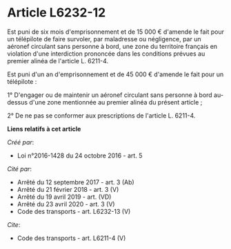# Article L6232-12

Est puni de six mois d'emprisonnement et de 15 000 € d'amende le fait pour un télépilote de faire survoler, par maladresse ou
négligence, par un aéronef circulant sans personne à bord, une zone du territoire français en violation d'une interdiction
prononcée dans les conditions prévues au premier alinéa de l'article L. 6211-4. 

Est puni d'un an d'emprisonnement et de 45 000 € d'amende le fait pour un télépilote : 

1° D'engager ou de maintenir un aéronef circulant sans personne à bord au-dessus d'une zone mentionnée au premier alinéa du
présent article ; 

2° De ne pas se conformer aux prescriptions de l'article L. 6211-4.

**Liens relatifs à cet article**

_Créé par_:

  - Loi n°2016-1428 du 24 octobre 2016 - art. 5

_Cité par_:

  - Arrêté du 12 septembre 2017 - art. 3 (Ab)
  - Arrêté du 21 février 2018 - art. 3 (V)
  - Arrêté du 19 avril 2019 - art. (VD)
  - Arrêté du 23 avril 2020 - art. 3 (V)
  - Code des transports - art. L6232-13 (V)

_Cite_:

  - Code des transports - art. L6211-4 (V)
